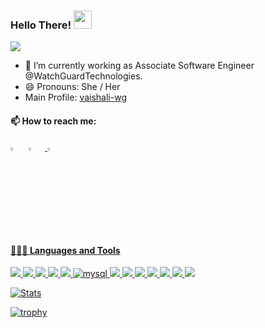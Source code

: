   ### Hello There!  <img src="https://github.com/sciencepal/sciencepal/blob/master/assets/Hi.gif" width="29px">
  ![](https://komarev.com/ghpvc/?username=vaishaliranjan&label=Profile%20Visits&color=blue&style=for-the-badge)
    
  - 🌱 I’m currently working as Associate Software Engineer @WatchGuardTechnologies.
  - 😄 Pronouns: She / Her
  - Main Profile: [vaishali-wg](https://github.com/vaishali-wg)
  
  #### 📫 How to reach me:
  
[<img src="https://github.com/sciencepal/sciencepal/blob/master/assets/discord-round.svg" width="3.5%"/>](https://discord.gg/vaishaliranjan)  &nbsp;  [<img src="https://img.icons8.com/color/48/000000/linkedin.png" width="3.5%"/>](https://www.linkedin.com/in/vaishaliiranjan/)  &nbsp;<a href="mailto:vaishaliranjan2@gmail.com"> <img src="https://img.icons8.com/fluent/48/000000/gmail.png" width="3.5%"/>
  
  #### 👨🏻‍💻 Languages and Tools <br />
<img src="https://img.shields.io/badge/C%23-239120?style=for-the-badge&logo=csharp&logoColor=white" /> <img src="https://img.shields.io/badge/Angular-DD0031?style=for-the-badge&logo=angular&logoColor=white" /> <img src="https://img.shields.io/badge/.NET-512BD4?style=for-the-badge&logo=dotnet&logoColor=white" /> <img src="https://img.shields.io/badge/Python-FFD43B?style=for-the-badge&logo=python&logoColor=blue" /> <img src="https://img.shields.io/badge/Amazon AWS-FF9900?style=for-the-badge&logo=amazonaws&logoColor=white" /> <img alt="mysql" src="https://img.shields.io/badge/MySQL-005C84?style=for-the-badge&logo=mysql&logoColor=white"> <img src="https://img.shields.io/badge/Amazon%20DynamoDB-4053D6?style=for-the-badge&logo=Amazon%20DynamoDB&logoColor=white" /> <img src="https://img.shields.io/badge/Jasmine-8A4182?style=for-the-badge&logo=Jasmine&logoColor=white" /> <img src="https://img.shields.io/badge/Postman-FF6C37?style=for-the-badge&logo=Postman&logoColor=white"/> <img src="https://img.shields.io/badge/JavaScript-323330?style=for-the-badge&logo=javascript&logoColor=F7DF1E" /> <img src="https://img.shields.io/badge/PyCharm-000000.svg?&style=for-the-badge&logo=PyCharm&logoColor=white" /> <img src="https://img.shields.io/badge/VSCode-0078D4?style=for-the-badge&logo=visual%20studio%20code&logoColor=white" /> <img src="https://img.shields.io/badge/Visual_Studio-5C2D91?style=for-the-badge&logo=visual%20studio&logoColor=white" />
  
  
  [![Stats](https://github-readme-stats.vercel.app/api?username=vaishaliranjan&show_icons=true&theme=radical)](https://github-readme-stats.vercel.app/api?username=vaishaliranjan&show_icons=true&theme=radical)&nbsp; &nbsp; &nbsp; &nbsp; &nbsp; &nbsp; &nbsp; &nbsp; &nbsp; &nbsp; 
  
  [![trophy](https://github-profile-trophy.vercel.app/?username=vaishaliranjan&theme=juicyfresh&no-frame=true&row=1&&margin-w=20&no-bg=true)](https://github-profile-trophy.vercel.app/?username=vaishaliranjan&theme=juicyfresh&no-frame=true&row=1&&margin-w=20&no-bg=true)
